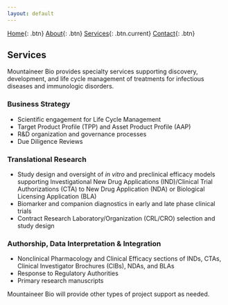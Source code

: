 ```yaml
---
layout: default 
---
```


[Home](index.html){: .btn}
[About](about.html){: .btn}
[Services](services.html){: .btn.current}
[Contact](contact.html){: .btn}

## Services 
Mountaineer Bio provides specialty services supporting discovery, development, and life cycle management of treatments for infectious diseases and immunologic disorders.

### Business Strategy

* Scientific engagement for Life Cycle Management
* Target Product Profile (TPP) and Asset Product Profile (AAP)
* R&D organization and governance processes
* Due Diligence Reviews

### Translational Research

* Study design and oversight of *in vitro* and preclinical efficacy models supporting Investigational New Drug Applications (IND)/Clinical Trial Authorizations (CTA) to New Drug Application (NDA) or Biological Licensing Application (BLA)
* Biomarker and companion diagnostics in early and late phase clinical trials
* Contract Research Laboratory/Organization (CRL/CRO) selection and study design

### Authorship, Data Interpretation & Integration

* Nonclinical Pharmacology and Clinical Efficacy sections of INDs, CTAs, Clinical Investigator Brochures (CIBs), NDAs, and BLAs
* Response to Regulatory Authorities
* Primary research manuscripts

Mountaineer Bio will provide other types of project support as needed.

